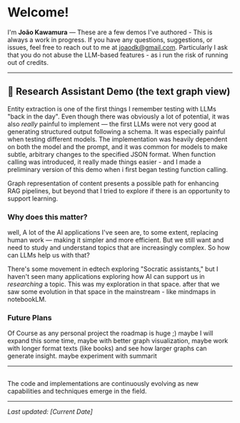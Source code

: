 # Welcome!

I'm **João Kawamura** — These are a few demos I've authored -  This is always a work in progress. If you have any questions, suggestions, or issues, feel free to reach out to me at [joaodk@gmail.com](mailto:joaodk@gmail.com). Particularly I ask that you do not abuse the LLM-based features - as i run the risk of running out of credits.

---


## 🧠 Research Assistant Demo (the text graph view)

Entity extraction is one of the first things I remember testing with LLMs "back in the day". Even though there was obviously a lot of potential, it was also *really* painful to implement — the first LLMs were not very good at generating structured output following a schema. It was especially painful when testing different models. The implementation was heavily dependent on both the model and the prompt, and it was common for models to make subtle, arbitrary changes to the specified JSON format. When function calling was introduced, it really made things easier - and I made a preliminary version of this demo when i first began testing function calling.

Graph representation of content presents a possible path for enhancing RAG pipelines, but beyond that I tried to explore if there is an opportunity to support learning.

### Why does this matter?

well, A lot of the AI applications I've seen are, to some extent, replacing human work — making it simpler and more efficient. But we still want and need to study and understand topics that are increasingly complex. So how can LLMs help us with that?

There's some movement in edtech exploring "Socratic assistants," but I haven't seen many applications exploring how AI can support us in *researching* a topic. This was my exploration in that space. after that we saw some evolution in that space in the mainstream - like mindmaps in notebookLM.


### Future Plans

Of Course as any personal project the roadmap is huge ;) maybe I will expand this some time, maybe with better graph visualization, maybe work with longer format texts (like books) and see how larger graphs can generate insight. maybe experiment with summarit

---

## 

The code and implementations are continuously evolving as new capabilities and techniques emerge in the field.

---

*Last updated: [Current Date]*